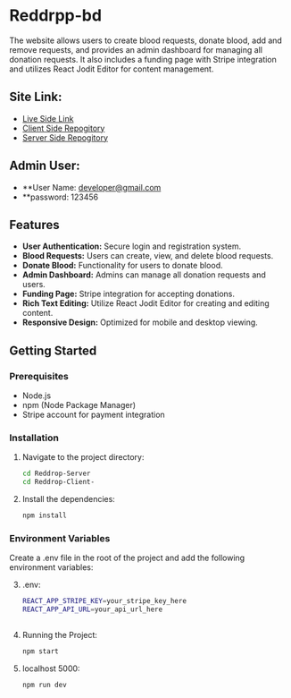 # Reddrpp-bd

The website allows users to create blood requests, donate blood, add and remove requests, and provides an admin dashboard for managing all donation requests. It also includes a funding page with Stripe integration and utilizes React Jodit Editor for content management.

## Site Link:
- [Live Side Link](https://reddrop-bd.web.app/)
- [Client Side Repogitory](https://github.com/hasanalam365/Reddrop-Client-)
- [Server Side Repogitory](https://github.com/hasanalam365/Reddrop-Server)


## Admin User:
- **User Name: developer@gmail.com
- **password: 123456

## Features

- **User Authentication:** Secure login and registration system.
- **Blood Requests:** Users can create, view, and delete blood requests.
- **Donate Blood:** Functionality for users to donate blood.
- **Admin Dashboard:** Admins can manage all donation requests and users.
- **Funding Page:** Stripe integration for accepting donations.
- **Rich Text Editing:** Utilize React Jodit Editor for creating and editing content.
- **Responsive Design:** Optimized for mobile and desktop viewing.

## Getting Started

### Prerequisites

- Node.js
- npm (Node Package Manager)
- Stripe account for payment integration

### Installation


1. Navigate to the project directory:
   ```sh
   cd Reddrop-Server
   cd Reddrop-Client-

2. Install the dependencies:
   ```sh
   npm install

### Environment Variables
Create a .env file in the root of the project and add the following environment variables:


3. .env:
   ```sh
   REACT_APP_STRIPE_KEY=your_stripe_key_here
   REACT_APP_API_URL=your_api_url_here
  

4. Running the Project:
   ```sh
   npm start

5. localhost 5000:
   ```sh
   npm run dev


